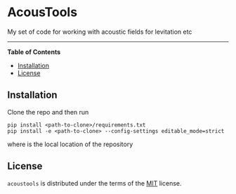 # AcousTools

<!-- [![PyPI - Version](https://img.shields.io/pypi/v/acoustools.svg)](https://pypi.org/project/acoustools)
[![PyPI - Python Version](https://img.shields.io/pypi/pyversions/acoustools.svg)](https://pypi.org/project/acoustools) -->

My set of code for working with acoustic fields for levitation etc 

-----

**Table of Contents**

- [Installation](#installation)
- [License](#license)

## Installation

Clone the repo and then run

```console
pip install <path-to-clone>/requirements.txt
pip install -e <path-to-clone> --config-settings editable_mode=strict
```

where <path-to-clone> is the local location of the repository 

## License

`acoustools` is distributed under the terms of the [MIT](https://spdx.org/licenses/MIT.html) license.
